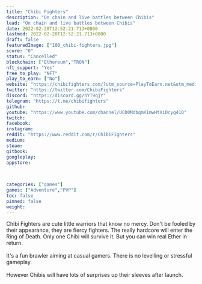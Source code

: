 ```yaml
---
title: "Chibi Fighters"
description: "On chain and live battles between Chibis"
lead: "On chain and live battles between Chibis"
date: 2022-02-28T12:52:21.713+0800
lastmod: 2022-02-28T12:52:21.713+0800
draft: false
featuredImage: ["100_chibi-fighters.jpg"]
score: "0"
status: "Cancelled"
blockchain: ["Ethereum","TRON"]
nft_support: "Yes"
free_to_play: "NFT"
play_to_earn: ["No"]
website: "https://chibifighters.com/?utm_source=PlayToEarn.net&utm_medium=organic&utm_campaign=gamepage"
twitter: "https://twitter.com/ChibiFighters"
discord: "https://discord.gg/nYT9qjY"
telegram: "https://t.me/chibifighters"
github: 
youtube: "https://www.youtube.com/channel/UCD0MdbqmK1mwHtViDcyg41Q"
twitch: 
facebook: 
instagram: 
reddit: "https://www.reddit.com/r/ChibiFighters"
medium: 
steam: 
gitbook: 
googleplay: 
appstore: 

  
    
categories: ["games"]
games: ["Adventure","PVP"]
toc: false
pinned: false
weight: 
---
```

Chibi Fighters are cute little warriors that know no mercy. Don't be fooled by their appearance, they are fiercy fighters. The really hardcore will enter the Ring of Death. Only one Chibi will survive it. But you can win real Ether in return.<br> <br> It's a fun brawler aiming at casual gamers. There is no levelling or stressful gameplay.<br> <br> However Chibis will have lots of surprises up their sleeves after launch.